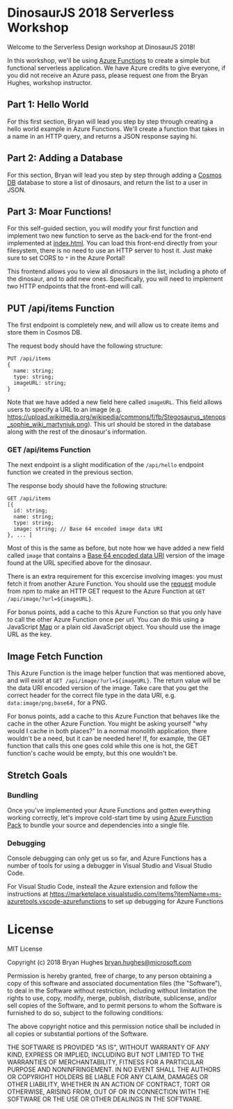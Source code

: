 # DinosaurJS 2018 Serverless Workshop

Welcome to the Serverless Design workshop at DinosaurJS 2018!

In this workshop, we'll be using [Azure Functions](https://azure.microsoft.com/en-us/services/functions/) to create a simple but functional serverless application. We have Azure credits to give everyone, if you did not receive an Azure pass, please request one from the Bryan Hughes, workshop instructor.

## Part 1: Hello World

For this first section, Bryan will lead you step by step through creating a hello world example in Azure Functions. We'll create a function that takes in a name in an HTTP query, and returns a JSON response saying hi.

## Part 2: Adding a Database

For this section, Bryan will lead you step by step through adding a [Cosmos DB](https://azure.microsoft.com/en-us/services/cosmos-db/) database to store a list of dinosaurs, and return the list to a user in JSON.

## Part 3: Moar Functions!

For this self-guided section, you will modify your first function and implement two new function to serve as the back-end for the front-end implemented at [index.html](index.html). You can load this front-end directly from your filesystem, there is no need to use an HTTP server to host it. Just make sure to set CORS to `*` in the Azure Portal!

This frontend allows you to view all dinosaurs in the list, including a photo of the dinosaur, and to add new ones. Specifically, you will need to implement two HTTP endpoints that the front-end will call.

## PUT /api/items Function

The first endpoint is completely new, and will allow us to create items and store them in Cosmos DB.

The request body should have the following structure:

```
PUT /api/items
{
  name: string;
  type: string;
  imageURL: string;
}
```

Note that we have added a new field here called `imageURL`. This field allows users to specify a URL to an image (e.g. https://upload.wikimedia.org/wikipedia/commons/f/fb/Stegosaurus_stenops_sophie_wiki_martyniuk.png). This url should be stored in the database along with the rest of the dinosaur's information.

### GET /api/items Function

The next endpoint is a slight modification of the `/api/hello` endpoint function we created in the previous section.

The response body should have the following structure:

```
GET /api/items
[{
  id: string;
  name: string;
  type: string;
  image: string; // Base 64 encoded image data URI
}, ... ]
```

Most of this is the same as before, but note how we have added a new field called `image` that contains a [Base 64 encoded data URI](https://css-tricks.com/data-uris/) version of the image found at the URL specified above for the dinosaur.

There is an extra requirement for this excercise involving images: you must fetch it from another Azure Function. You should use the [request](https://www.npmjs.com/package/request) module from npm to make an HTTP GET request to the Azure Function at `GET /api/image/?url=${imageURL}`.

For bonus points, add a cache to this Azure Function so that you only have to call the other Azure Function once per url. You can do this using a JavaScript [Map](https://developer.mozilla.org/en-US/docs/Web/JavaScript/Reference/Global_Objects/Map) or a plain old JavaScript object. You should use the image URL as the key.

## Image Fetch Function

This Azure Function is the image helper function that was mentioned above, and will exist at `GET /api/image/?url=${imageURL}`. The return value will be the data URI encoded version of the image. Take care that you get the correct header for the correct file type in the data URI, e.g. `data:image/png;base64,` for a PNG.

For bonus points, add a cache to this Azure Function that behaves like the cache in the other Azure Function. You might be asking yourself "why would I cache in both places?" In a normal monolith application, there wouldn't be a need, but it can be needed here! If, for example, the GET function that calls this one goes cold while this one is hot, the GET function's cache would be empty, but this one wouldn't be.

## Stretch Goals

### Bundling

Once you've implemented your Azure Functions and gotten everything working correctly, let's improve cold-start time by using [Azure Function Pack](https://github.com/Azure/azure-functions-pack) to bundle your source and dependencies into a single file.

### Debugging

Console debugging can only get us so far, and Azure Functions has a number of tools for using a debugger in Visual Studio and Visual Studio Code.

For Visual Studio Code, insteall the Azure extension and follow the instructions at https://marketplace.visualstudio.com/items?itemName=ms-azuretools.vscode-azurefunctions to set up debugging for Azure Functions

# License

MIT License

Copyright (c) 2018 Bryan Hughes <bryan.hughes@microsoft.com>

Permission is hereby granted, free of charge, to any person obtaining a copy
of this software and associated documentation files (the "Software"), to deal
in the Software without restriction, including without limitation the rights
to use, copy, modify, merge, publish, distribute, sublicense, and/or sell
copies of the Software, and to permit persons to whom the Software is
furnished to do so, subject to the following conditions:

The above copyright notice and this permission notice shall be included in all
copies or substantial portions of the Software.

THE SOFTWARE IS PROVIDED "AS IS", WITHOUT WARRANTY OF ANY KIND, EXPRESS OR
IMPLIED, INCLUDING BUT NOT LIMITED TO THE WARRANTIES OF MERCHANTABILITY,
FITNESS FOR A PARTICULAR PURPOSE AND NONINFRINGEMENT. IN NO EVENT SHALL THE
AUTHORS OR COPYRIGHT HOLDERS BE LIABLE FOR ANY CLAIM, DAMAGES OR OTHER
LIABILITY, WHETHER IN AN ACTION OF CONTRACT, TORT OR OTHERWISE, ARISING FROM,
OUT OF OR IN CONNECTION WITH THE SOFTWARE OR THE USE OR OTHER DEALINGS IN THE
SOFTWARE.

